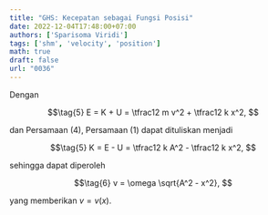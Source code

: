 ```yaml
---
title: "GHS: Kecepatan sebagai Fungsi Posisi"
date: 2022-12-04T17:48:00+07:00
authors: ['Sparisoma Viridi']
tags: ['shm', 'velocity', 'position']
math: true
draft: false
url: "0036"
---
```


Dengan

$$\tag{5}
E = K + U = \tfrac12 m v^2 + \tfrac12 k x^2,
$$


dan Persamaan (4), Persamaan (1) dapat dituliskan menjadi

$$\tag{5}
K = E - U = \tfrac12 k A^2 - \tfrac12 k x^2,
$$

sehingga dapat diperoleh

$$\tag{6}
v = \omega \sqrt{A^2 - x^2},
$$

yang memberikan $v = v(x)$.

